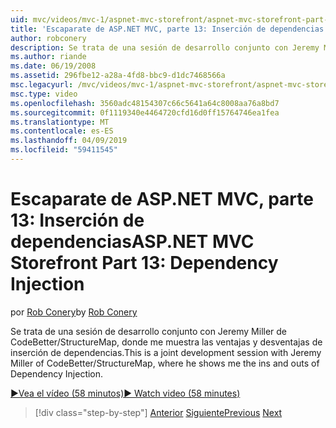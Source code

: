 ```yaml
---
uid: mvc/videos/mvc-1/aspnet-mvc-storefront/aspnet-mvc-storefront-part-13-dependency-injection
title: 'Escaparate de ASP.NET MVC, parte 13: Inserción de dependencias | Microsoft Docs'
author: robconery
description: Se trata de una sesión de desarrollo conjunto con Jeremy Miller de CodeBetter/StructureMap, donde me muestra las ventajas y desventajas de inserción de dependencias.
ms.author: riande
ms.date: 06/19/2008
ms.assetid: 296fbe12-a28a-4fd8-bbc9-d1dc7468566a
msc.legacyurl: /mvc/videos/mvc-1/aspnet-mvc-storefront/aspnet-mvc-storefront-part-13-dependency-injection
msc.type: video
ms.openlocfilehash: 3560adc48154307c66c5641a64c8008aa76a8bd7
ms.sourcegitcommit: 0f1119340e4464720cfd16d0ff15764746ea1fea
ms.translationtype: MT
ms.contentlocale: es-ES
ms.lasthandoff: 04/09/2019
ms.locfileid: "59411545"
---
```

# <a name="aspnet-mvc-storefront-part-13-dependency-injection"></a><span data-ttu-id="a6121-103">Escaparate de ASP.NET MVC, parte 13: Inserción de dependencias</span><span class="sxs-lookup"><span data-stu-id="a6121-103">ASP.NET MVC Storefront Part 13: Dependency Injection</span></span>

<span data-ttu-id="a6121-104">por [Rob Conery](https://github.com/robconery)</span><span class="sxs-lookup"><span data-stu-id="a6121-104">by [Rob Conery](https://github.com/robconery)</span></span>

<span data-ttu-id="a6121-105">Se trata de una sesión de desarrollo conjunto con Jeremy Miller de CodeBetter/StructureMap, donde me muestra las ventajas y desventajas de inserción de dependencias.</span><span class="sxs-lookup"><span data-stu-id="a6121-105">This is a joint development session with Jeremy Miller of CodeBetter/StructureMap, where he shows me the ins and outs of Dependency Injection.</span></span>

[<span data-ttu-id="a6121-106">&#9654;Vea el vídeo (58 minutos)</span><span class="sxs-lookup"><span data-stu-id="a6121-106">&#9654; Watch video (58 minutes)</span></span>](https://channel9.msdn.com/Blogs/ASP-NET-Site-Videos/aspnet-mvc-storefront-part-13-dependency-injection)

> [!div class="step-by-step"]
> <span data-ttu-id="a6121-107">[Anterior](aspnet-mvc-storefront-part-12-mocking.md)
> [Siguiente](aspnet-mvc-storefront-part-14-rich-client-interaction.md)</span><span class="sxs-lookup"><span data-stu-id="a6121-107">[Previous](aspnet-mvc-storefront-part-12-mocking.md)
[Next](aspnet-mvc-storefront-part-14-rich-client-interaction.md)</span></span>
